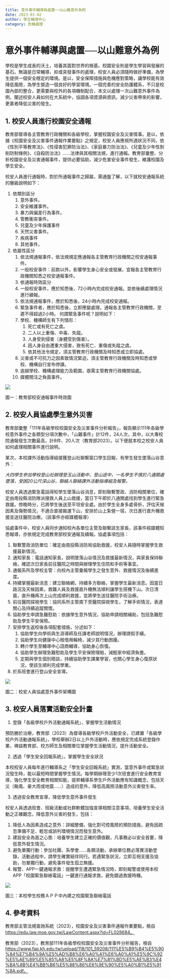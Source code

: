 ```yaml
---
title: 意外事件輔導與處置──以山難意外為例
date: 2023-01-02
author: 學生輔導中心
category: 危機處理
---
```


# 意外事件輔導與處置──以山難意外為例

學校是學生成長的沃土，培養其面對世界的根基。校園安全則是學生學習與發展的基石。無論是日常輔導，抑或突發事件的處理，校安人員必須隨時做好準備，為學生提供一個安全穩定的環境。是以，安全保障措施與危機應對策略，讓學校能有效降低風險，為學生營造一個良好的學習環境。一個完善的安全防護體系，不只是校園內部的整合，更需要與校外的各項機制配合，本文以處理一次山難意外事件為例，闡述校安人員如何在大系統中，協調各項資源與資訊，減少災害帶來的影響，更甚者降低災害的發生。

## 1. 校安人員進行校園安全通報

教育部督導各主管教育行政機關和各級學校，掌握校園安全及災害情事。是以，依據《校園安全及災害事件通報作業要點》之規定，校安人員應視所遇狀況不同，依《性別平等教育法》、《性侵害犯罪防治法》、《家庭暴力防治法》、《兒童及少年性剝削防制條例》、《自殺防治法》……法律與其相關法規，進行通報。教育部彙整、分析校園安全及災害通報事件，提供必要協助，減少危害安全事件發生，維護校園及學生安全。

校安人員進行通報時，對於所通報事件之歸屬，需通盤了解，以下就校安通報系統的層級說明如下：

1. 依類別區分
   1. 意外事件。
   2. 安全維護事件。
   3. 暴力與偏差行為事件。
   4. 管教衝突事件。
   5. 兒童及少年保護事件
   6. 天然災害事件。
   7. 疾病事件
   8. 其他事件。
2.  依屬性區分
    1.  依法規通報事件，依法規規定應通報各主管教育行政機關之校安通報事件。
    2.  一般校安事件：前款以外，影響學生身心安全或發展，宜報各主管教育行政機關知悉之校安通報事件。
    3.  依通報時效區分
    4.  一般校安事件，應於知悉後，72小時內完成校安通報。並依後續處理情況進行續報。
    5.  依法規通報事件，應於知悉後，24小時內完成校安通報。
    6.  緊急事件者，應於知悉後，立即應變處理，通報各主管教育行政機關，至遲不得超過2小時。
何謂緊急事件呢？說明如下：
    1. 學校、機構師生有下列情形：
        1. 死亡或有死亡之虞。
        2. 二人以上重傷、中毒、失蹤。
        3. 人身受到侵害（身體受到傷害）。
        4. 因人身自由遭重大侵害，致有死亡、重傷或失蹤之虞。
        5. 依其他法令規定，須主管教育行政機關及時知悉或立即協處。
    2. 災害或不可抗力之因素致情況緊迫，須主管教育行政機關及時知悉或學校、機構自行宣布停課。
    3. 逾越學校、機構處理能力及範圍，亟需主管教育行政機關協處。
    4. 媒體關注之負面事件。

![](articles/images/002-1.jpeg)

圖一：教育部校安通報事件時效圖

## 2. 校安人員協處學生意外災害

教育部彙整「111年各級學校校園安全及災害事件分析報告」，報告顯示111年各級學校意外事件之各類型分項次數中，「山難事件」計12件，24人次，其中，以大專校院通報發生次數最高，計8件、20人次（教育部2023）。以下便就本校之校安人員如何處理相關事件進行說明。

某次，本校課外活動指導組接獲登山社聯繫窗口學生回報，有學生發生墜落山谷意外：

_大四學生參加學校登山社辦理登玉山活動中，登山途中，一名學生不慎於八通關處墜落，受困20公尺深山谷，聯絡人聯絡課外活動指導組及報警。_

校安人員透過緊急電話得知學生墜落山谷消息，即刻聯繫警政、消防相關單位，確定由南投縣消防隊派搜救人員上山救援，當日下午即於八通關處找到學生進行緊急救援。傍晚時分，已將學生後送至平坦安全處。由於學生全身多處骨折，評估天候因素及傷勢情況，不適合直接搬運下山，安排於山上紮營一宿，次日進行直升機救援並送往醫院治療。（該事件亦經媒體報導）

協處事件中，校安人員同步通知校內各單位主管及聯繫該生家長，該事件經媒體知悉報導，亦依規定完成教育部校安通報及續報。協處事項包括：

1. 聯繫警政消防單位：確定由南投縣消防局協助救援，校安人員隨時掌握學生救援最新情況。
2. 通知家長：電話通知家長，說明墜落山谷情況及救援最新情況，與家長保持聯絡，確認次日家長前往醫院之時間與辦理學生住院和手術等事宜。
3. 通報系所及學校主管：向校內主管彙報學生之發生意外、救援情況及後續進度。
4. 持續掌握最新消息：建立聯絡網，持續多方聯絡，掌握學生最新消息。因當日路況及天候因素，救難人員及救援直升機無法順利讓學生搭機下山。次日清晨，直升機再次上山完成順利救援，並將學生送往醫院手術治療。
5. 前往醫院探視學生：協同系所主管南下至醫院探視學生，了解手術情況，表達關心及持續追蹤關懷。
6. 協助學生申請急難慰助：依據學生意外情況，協助申請相關補助，包括急難慰助及學生平安保險。
7. 安排學生返校後各項配套措施，分述如下：
    1. 協助學生向學術與生涯導師及任課老師說明情況，辦理請假手續。
    2. 協助學生向健康中心租借用輪椅，減少其行動困擾。
    3. 轉介學生至輔導中心諮商輔導，協助身心恢復。
    4. 協助學生辦理急難慰助及學生平安保險理賠，減輕家中經濟負擔。
    5. 定期與學生個別晤談，持續協助學生課業學習，也關心學生身心復原狀況，使該生順利完成學業。
8. 於系班會進行登山安全宣導。

![](articles/images/002-2.jpeg)

圖二：校安人員協處意外事件架構圖

## 3. 校安人員落實活動安全計畫
1. 登錄「各級學校戶外活動通報系統」，掌握學生活動情況

預防勝於治療，教育部（2023）為督導各級學校戶外活動安全，已建置「各級學校戶外活動通報系統」，學校舉辦2日以上戶外活動時，應依規定完成系統登錄作業，裨益教育部、校方師生及相關單位掌握學生活動情況，提升活動安全。

2. 透過「學生安全回報系統」，掌握學生安全狀況

本校校安人員每年進行輔導系之「學生安全回報系統」實測，當意外事件或緊急狀況發生時，能以最短時間掌握學生情況。每學期辦理至少1次班會進行安全教育宣導，強化學生安全教育相關知能，提昇輔導系學生戶外活動應有知識概念，包括天災（颱風、豪大雨或地震……）造成的意外，降低高風險活動意外災害發生率。

3. 透過安全教育宣導，降低學生意外事件發生

校安人員透過班會、班級活動或社群軟體加強宣導相關注意事項，培養學生安全活動之正確觀念，降低意外災害的發生，包括：

1. 降低人為因素造成之意外：詳細整備，強化對可控風險的預防措施，避免因疏忽準備不足、輕忽或誤判環境情況而發生意外。
2. 建設安全為首之心態：培養學生建立正確的價值觀，凡事務必以安全首要，降低意外發生情況。
3. 避免單獨行動：參加社團、系學會……各類活動，承辦單位務必落實活動登錄，活動過程中，請學生確實結伴同行。若遇緊急狀況，立即互相支援及協助，勿單獨行動，避免事件發生孤立無援。
4. 報警、APP一鍵通報求救：提醒學生遭遇緊急情況時，即刻報警或使用本校APP「校園緊急聯絡電話」一鍵進行通報求救，避免錯過救援時機。

![](articles/images/002-3.jpeg)

圖三：本校學生校務ＡＰＰ中內建之校園緊急聯絡電話

## 4. 參考資料

教育部主管法規查詢系統（2023），校園安全及災害事件通報作業要點，檢自<https://edu.law.moe.gov.tw/LawContent.aspx?id=FL028684。>

教育部（2023），教育部111年各級學校校園安全及災害事件分析報告，檢自<https://www.fap.kh.edu.tw/upload/118/101_59208/111%E5%B9%B4%E5%90%84%E7%B4%9A%E5%AD%B8%E6%A0%A1%E6%A0%A1%E5%9C%92%E5%AE%89%E5%85%A8%E5%8F%8A%E7%81%BD%E5%AE%B3%E4%BA%8B%E4%BB%B6%E5%88%86%E6%9E%90%E5%A0%B1%E5%91%8A.pdf。>